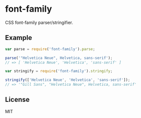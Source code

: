 # font-family

CSS font-family parser/stringifier.

## Example

```javascript
var parse = require('font-family').parse;

parse('"Helvetica Neue", Helvetica, sans-serif');
// => [ 'Helvetica Neue', 'Helvetica', 'sans-serif' ]
```

```javascript
var stringify = require('font-family').stringify;

stringify(['Helvetica Neue', 'Helvetica', 'sans-serif']);
// => '"Gill Sans", "Helvetica Neue", Helvetica, sans-serif'
```

## License

MIT
